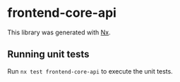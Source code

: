 # frontend-core-api

This library was generated with [Nx](https://nx.dev).

## Running unit tests

Run `nx test frontend-core-api` to execute the unit tests.
